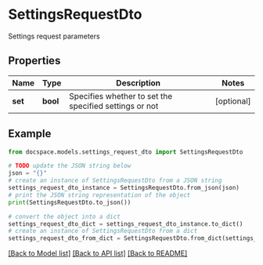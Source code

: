 # SettingsRequestDto

Settings request parameters

## Properties

Name | Type | Description | Notes
------------ | ------------- | ------------- | -------------
**set** | **bool** | Specifies whether to set the specified settings or not | [optional] 

## Example

```python
from docspace.models.settings_request_dto import SettingsRequestDto

# TODO update the JSON string below
json = "{}"
# create an instance of SettingsRequestDto from a JSON string
settings_request_dto_instance = SettingsRequestDto.from_json(json)
# print the JSON string representation of the object
print(SettingsRequestDto.to_json())

# convert the object into a dict
settings_request_dto_dict = settings_request_dto_instance.to_dict()
# create an instance of SettingsRequestDto from a dict
settings_request_dto_from_dict = SettingsRequestDto.from_dict(settings_request_dto_dict)
```
[[Back to Model list]](../README.md#documentation-for-models) [[Back to API list]](../README.md#documentation-for-api-endpoints) [[Back to README]](../README.md)


